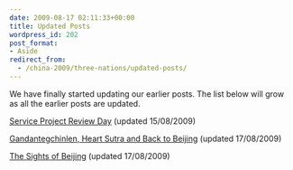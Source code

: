```yaml
---
date: 2009-08-17 02:11:33+00:00
title: Updated Posts
wordpress_id: 202
post_format:
- Aside
redirect_from:
  - /china-2009/three-nations/updated-posts/
---
```


We have finally started updating our earlier posts. The list below will grow as all the earlier posts are updated.

[Service Project Review Day](/blogs/2009/07/29/service-project-review-day/) (updated 15/08/2009)

[Gandantegchinlen, Heart Sutra and Back to Beijing](/blogs/2009/07/30/gandantegchinlen-heart-sutra-and-back-to-beijing/) (updated 17/08/2009)

[The Sights of Beijing](/blogs/2009/07/31/the-sites-of-beijing/) (updated 17/08/2009)

